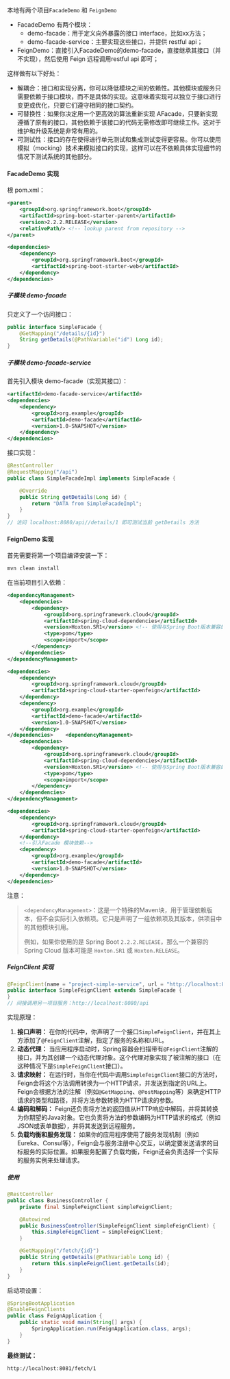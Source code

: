 本地有两个项目`FacadeDemo` 和 `FeignDemo`

- FacadeDemo 有两个模块：
  - demo-facade：用于定义向外暴露的接口 interface，比如xx方法；
  - demo-facade-service：主要实现这些接口，并提供 restful api；
- FeignDemo：直接引入FacadeDemo的demo-facade，直接继承其接口（并不实现），然后使用 Feign 远程调用restful api 即可；

这样做有以下好处：

- 解耦合：接口和实现分离，你可以降低模块之间的依赖性。其他模块或服务只需要依赖于接口模块，而不是具体的实现。这意味着实现可以独立于接口进行变更或优化，只要它们遵守相同的接口契约。
- 可替换性：如果你决定用一个更高效的算法重新实现 AFacade，只要新实现遵循了原有的接口，其他依赖于该接口的代码无需修改即可继续工作。这对于维护和升级系统是非常有用的。
- 可测试性：接口的存在使得进行单元测试和集成测试变得更容易。你可以使用模拟（mocking）技术来模拟接口的实现，这样可以在不依赖具体实现细节的情况下测试系统的其他部分。

#### FacadeDemo 实现

根 pom.xml：

```xml
<parent>
    <groupId>org.springframework.boot</groupId>
    <artifactId>spring-boot-starter-parent</artifactId>
    <version>2.2.2.RELEASE</version>
    <relativePath/> <!-- lookup parent from repository -->
</parent>

<dependencies>
    <dependency>
        <groupId>org.springframework.boot</groupId>
        <artifactId>spring-boot-starter-web</artifactId>
    </dependency>
</dependencies>
```

##### 子模块 demo-facade

只定义了一个访问接口：
```java
public interface SimpleFacade {
    @GetMapping("/details/{id}")
    String getDetails(@PathVariable("id") Long id);
}
```



##### 子模块 demo-facade-service

首先引入模块 demo-facade（实现其接口）：
```xml
<artifactId>demo-facade-service</artifactId>
<dependencies>
    <dependency>
        <groupId>org.example</groupId>
        <artifactId>demo-facade</artifactId>
        <version>1.0-SNAPSHOT</version>
    </dependency>
</dependencies>
```

接口实现：

```java
@RestController
@RequestMapping("/api")
public class SimpleFacadeImpl implements SimpleFacade {

    @Override
    public String getDetails(Long id) {
        return "DATA from SimpleFacadeImpl";
    }
}
// 访问 localhost:8080/api//details/1 即可测试当前 getDetails 方法
```



#### FeignDemo 实现

首先需要将第一个项目编译安装一下：

```bash
mvn clean install
```

在当前项目引入依赖：
```xml
<dependencyManagement>
    <dependencies>
        <dependency>
            <groupId>org.springframework.cloud</groupId>
            <artifactId>spring-cloud-dependencies</artifactId>
            <version>Hoxton.SR1</version> <!-- 使用与Spring Boot版本兼容的Spring Cloud版本 -->
            <type>pom</type>
            <scope>import</scope>
        </dependency>
    </dependencies>
</dependencyManagement>

<dependencies>
    <dependency>
        <groupId>org.springframework.cloud</groupId>
        <artifactId>spring-cloud-starter-openfeign</artifactId>
    </dependency>
    <dependency>
        <groupId>org.example</groupId>
        <artifactId>demo-facade</artifactId>
        <version>1.0-SNAPSHOT</version>
    </dependency>
</dependencies>    <dependencyManagement>
    <dependencies>
        <dependency>
            <groupId>org.springframework.cloud</groupId>
            <artifactId>spring-cloud-dependencies</artifactId>
            <version>Hoxton.SR1</version> <!-- 使用与Spring Boot版本兼容的Spring Cloud版本 -->
            <type>pom</type>
            <scope>import</scope>
        </dependency>
    </dependencies>
</dependencyManagement>

<dependencies>
    <dependency>
        <groupId>org.springframework.cloud</groupId>
        <artifactId>spring-cloud-starter-openfeign</artifactId>
    </dependency>
    <!--引入Facade 模块依赖-->
    <dependency>
        <groupId>org.example</groupId>
        <artifactId>demo-facade</artifactId>
        <version>1.0-SNAPSHOT</version>
    </dependency>
</dependencies>
```

注意：

> `<dependencyManagement>`：这是一个特殊的Maven块，用于管理依赖版本，但不会实际引入依赖项。它只是声明了一组依赖项及其版本，供项目中的其他模块引用。
>
> 例如，如果你使用的是 Spring Boot `2.2.2.RELEASE`，那么一个兼容的 Spring Cloud 版本可能是 `Hoxton.SR1` 或 `Hoxton.RELEASE`。



##### FeignClient 实现

```java
@FeignClient(name = "project-simple-service", url = "http://localhost:8080/api")
public interface SimpleFeignClient extends SimpleFacade {
}
// 间接调用另一项目服务：http://localhost:8080/api
```

实现原理：

1. **接口声明：** 在你的代码中，你声明了一个接口`SimpleFeignClient`，并在其上方添加了`@FeignClient`注解，指定了服务的名称和URL。
2. **动态代理：** 当应用程序启动时，Spring容器会扫描带有`@FeignClient`注解的接口，并为其创建一个动态代理对象。这个代理对象实现了被注解的接口（在这种情况下是`SimpleFeignClient`接口）。
3. **请求映射：** 在运行时，当你在代码中调用`SimpleFeignClient`接口的方法时，Feign会将这个方法调用转换为一个HTTP请求，并发送到指定的URL上。Feign会根据方法的注解（例如`@GetMapping`、`@PostMapping`等）来确定HTTP请求的类型和路径，并将方法参数转换为HTTP请求的参数。
4. **编码和解码：** Feign还负责将方法的返回值从HTTP响应中解码，并将其转换为你期望的Java对象。它也负责将方法的参数编码为HTTP请求的格式（例如JSON或表单数据），并将其发送到远程服务。
5. **负载均衡和服务发现：** 如果你的应用程序使用了服务发现机制（例如Eureka、Consul等），Feign会与服务注册中心交互，以确定要发送请求的目标服务的实际位置。如果服务配置了负载均衡，Feign还会负责选择一个实际的服务实例来处理请求。



##### 使用

```java
@RestController
public class BusinessController {
    private final SimpleFeignClient simpleFeignClient;

    @Autowired
    public BusinessController(SimpleFeignClient simpleFeignClient) {
        this.simpleFeignClient = simpleFeignClient;
    }

    @GetMapping("/fetch/{id}")
    public String getDetails(@PathVariable Long id) {
        return this.simpleFeignClient.getDetails(id);
    }
}
```

启动项设置：

```java
@SpringBootApplication
@EnableFeignClients
public class FeignApplication {
    public static void main(String[] args) {
        SpringApplication.run(FeignApplication.class, args);
    }
}
```



**最终测试：**

```bash
http://localhost:8081/fetch/1
```

